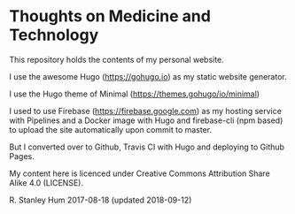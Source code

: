 Thoughts on Medicine and Technology
===================================

This repository holds the contents of my personal website.

I use the awesome Hugo (https://gohugo.io) as my static website generator.

I use the Hugo theme of Minimal (https://themes.gohugo/io/minimal)

I used to use Firebase (https://firebase.google.com) as my hosting service with Pipelines and a Docker image with Hugo and firebase-cli (npm based) to upload the site automatically upon commit to master.

But I converted over to Github, Travis CI with Hugo and deploying to Github Pages.

My content here is licenced under Creative Commons Attribution Share Alike 4.0 (LICENSE).

R. Stanley Hum
2017-08-18
(updated 2018-09-12)


